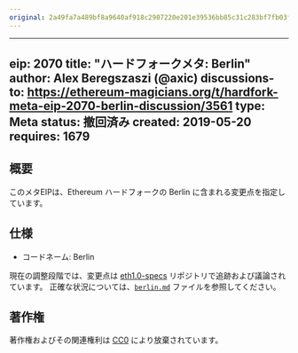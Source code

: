 ```yaml
---
original: 2a49fa7a489bf8a9640af918c2907220e201e39536bb85c31c283bf7fb03fa30
---
```


---
eip: 2070
title: "ハードフォークメタ: Berlin"
author: Alex Beregszaszi (@axic)
discussions-to: https://ethereum-magicians.org/t/hardfork-meta-eip-2070-berlin-discussion/3561
type: Meta
status: 撤回済み
created: 2019-05-20
requires: 1679
---

## 概要

このメタEIPは、Ethereum ハードフォークの Berlin に含まれる変更点を指定しています。

## 仕様

- コードネーム: Berlin

現在の調整段階では、変更点は [eth1.0-specs](https://github.com/ethereum/eth1.0-specs) リポジトリで追跡および議論されています。
正確な状況については、[`berlin.md`](https://github.com/ethereum/eth1.0-specs/blob/master/network-upgrades/mainnet-upgrades/berlin.md) ファイルを参照してください。

## 著作権

著作権およびその関連権利は [CC0](../LICENSE.md) により放棄されています。